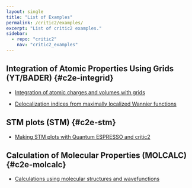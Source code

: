 ```yaml
---
layout: single
title: "List of Examples"
permalink: /critic2/examples/
excerpt: "List of critic2 examples."
sidebar:
  - repo: "critic2"
    nav: "critic2_examples"
---
```


## Integration of Atomic Properties Using Grids (YT/BADER) {#c2e-integrid}

- [Integration of atomic charges and volumes with grids](/critic2/examples/example_11_01_simple-integration/)

- [Delocalization indices from maximally localized Wannier functions](/critic2/examples/example_11_10_deloc-indices/)

## STM plots (STM) {#c2e-stm}

- [Making STM plots with Quantum ESPRESSO and critic2](/critic2/examples/example_14_01_stmqe/)

## Calculation of Molecular Properties (MOLCALC) {#c2e-molcalc}

- [Calculations using molecular structures and wavefunctions](/critic2/examples/example_15_01_molcalc/)

